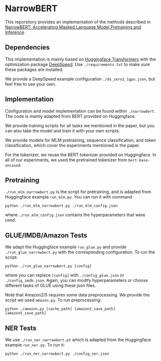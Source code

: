 # NarrowBERT

This reporsitory provides an implementation of the methods described in [NarrowBERT: Accelerating Masked Language Model Pretraining and Inference](https://arxiv.org/abs/2301.04761).

## Dependencies

This implementation is mainly based on [Huggingface Transformers](https://huggingface.co/docs/transformers/index) with the optimization package [DeepSpeed](https://www.deepspeed.ai/). Use ```./requirements.txt``` to make sure these packages are installed. 

We provide a DeepSpeed example configuration ```./ds_zero2_1gpu.json```, but feel free to use your own. 

## Implementation

Configuration and model implementation can be found within ```./narrowbert```. The code is mainly adapted from BERT provided on Huggingface. 

We provide training scripts for all tasks we mentioned in the paper, but you can also take the model and train it with your own scripts. 

We provide models for MLM pretraining, sequence classification, and token classification, which cover the experiments mentioned in the paper. 

For the tokenizer, we reuse the BERT tokenizer provided on Huggingface. In all of our experiments, we used the pretrained tokenizer from ```bert-base-uncased```.


## Pretraining

```./run_mlm_narrowbert.py``` is the script for pretraining, and is adapted from Huggingface exampla ```run_mlm.py```. You can run it with command

```
python ./run_mlm_narrowbert.py ./run_mlm_config.json
```

where ```./run_mlm_config.json``` contains the hyperparameters that were used. 


## GLUE/IMDB/Amazon Tests

We adapt the Huggingface example ```run_glue.py``` and provide ```./run_glue_narrowbert.py``` with the corresponding configuration. To run the script:

```
python ./run_glue_narrowbert.py [config]
```

where you can replace ```[config]``` with ```./config_glue.json``` or ```./config_imdb.json```. Again, you can modify hyperparameters or choose different tasks of GLUE using these json files. 

Note that Amazon2/5 requires some data preprocessing. We provide the script we used ```amazon.py```. To run preprocessing:

```
python ./amazon.py [cache_path] [amazon2_save_path] [amazon5_save_path]
```


## NER Tests

We use ```./run_ner_narrowbert.pt``` which is adapted from the Huggingface example ```run_ner.py```. To run it:

```
python ./run_ner_narrowbert.py ./config_ner.json
```

